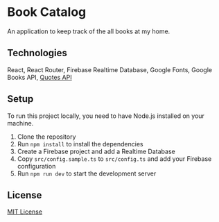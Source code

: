 # Book Catalog

An application to keep track of the all books at my home.

## Technologies

React, React Router, Firebase Realtime Database, Google Fonts, Google Books API, [Quotes API](https://github.com/well300/quotes-api)

## Setup

To run this project locally, you need to have Node.js installed on your machine.

1. Clone the repository
2. Run `npm install` to install the dependencies
3. Create a Firebase project and add a Realtime Database
4. Copy `src/config.sample.ts` to `src/config.ts` and add your Firebase configuration
5. Run `npm run dev` to start the development server

## License

[MIT License](./LICENSE)

